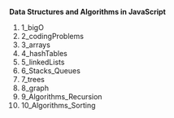 **Data Structures and Algorithms in JavaScript**

1. 1_bigO
2. 2_codingProblems
3. 3_arrays
4. 4_hashTables
5. 5_linkedLists
6. 6_Stacks_Queues
7. 7_trees
8. 8_graph
9. 9_Algorithms_Recursion
10. 10_Algorithms_Sorting
